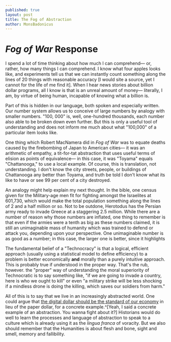 ```yaml
---
published: true
layout: post
title: The Fog of Abstraction
author: MonsBadonicus
---
```


# *Fog of War* Response

I spend a lot of time thinking about how much I can comprehend— or, rather, how many things I can comprehend. I know what four apples looks like, and experiments tell us that we can instantly count something along the lines of 20 things with reasonable accuracy [I would site a source, yet I cannot for the life of me find it]. When I hear news stories about billion dollar programs, all I know is that is an unreal amount of money— literally, I am, by virtue of being human, incapable of knowing what a billion is.

Part of this is hidden in our language, both spoken and especially written. Our number system allows us to conceive of large numbers by analogy with smaller numbers. "100, 000" is, well, one-hundred thousands, each number also able to be broken down even further. But this is only a useful tool of understanding and does not inform me much about what "100,000" of a particular item looks like. 

One thing which Robert MacNamera did in *Fog of War* was to equate deaths caused by the firebombing of Japan to American cities— it was an arithmetic of empathy, a tit-for-tat abstraction that uses useful terms of elision as points of equivalence— in this case, it was "Toyama" equals "Chattanooga," to use a local example. Of course, this is translation, not understanding. I don't know the city streets, people, or buildings of Chattanooga any better than Toyama, and truth be told I don't know what its like to have or see 99 per cent of a city destroyed.  

An analogy might help explain my next thought. In the bible, one census given for the Military-age men fit for fighting amongst the Israelites at 601,730, which would make the total population something along the lines of 2 and a half million or so. Not to be outdone, Herotodus has the Persian army ready to invade Greece at a staggering 2.5 million. While there are a number of reason why those numbers are inflated, one thing to remember is that even if the armies were a tenth as big as these numbers claimed, it is still an unimaginable mass of humanity which was trained to defend or attack you, depending upon your perspective. One unimaginable number is as good as a number; in this case, the larger one is better, since it highlights 


The fundamental belief of a "Technocracy" is that a logical, efficient approach (usually using a statistical model to define efficiency) to a problem is better economically __and__ morally than a purely intuitive approach. This is probably true if understood in the proper way. That's the rub, however. the "proper" way of understanding the moral superiority of Technocratic is to say something like, "if we are going to invade a country, here is who we ought to kill" or even "a military strike will be less shocking if a mindless drone is doing the killing, which saves our soldiers from harm." 

All of this is to say that we live in an increasingly abstracted world. One could argue that [the digital dollar should be the standard of our economy](http://blog.supplysideliberal.com/post/62693219358/how-and-why-to-eliminate-the-zero-lower-bound-a) in lieu of the paper dollar,  for a concrete example.^[Yeah, I said a concrete example of an abstraction.  You wanna fight about it?] Historians would do well to learn the processes and language of abstraction to speak to a culture which is already using it as the *lingua franca* of voracity. But we also should remember that the Humanities is about flesh and bone, sight and smell, memory and fallibility. 


